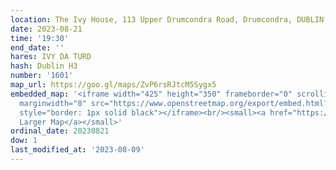 ```yaml
---
location: The Ivy House, 113 Upper Drumcondra Road, Drumcondra, DUBLIN 9
date: 2023-08-21
time: '19:30'
end_date: ''
hares: IVY DA TURD
hash: Dublin H3
number: '1601'
map_url: https://goo.gl/maps/ZvP6rsRJtcM5Sygx5
embedded_map: '<iframe width="425" height="350" frameborder="0" scrolling="no" marginheight="0"
  marginwidth="0" src="https://www.openstreetmap.org/export/embed.html?bbox=-6.255345940589906%2C53.37109433900918%2C-6.249536275863648%2C53.37382433923447&amp;layer=mapnik&amp;marker=53.37246096122815%2C-6.252438426017761"
  style="border: 1px solid black"></iframe><br/><small><a href="https://www.openstreetmap.org/?mlat=53.37246&amp;mlon=-6.25244#map=18/53.37246/-6.25244">View
  Larger Map</a></small>'
ordinal_date: 20230821
dow: 1
last_modified_at: '2023-08-09'
---
```



